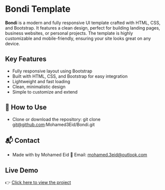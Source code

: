 # Bondi Template

**Bondi** is a modern and fully responsive UI template crafted with HTML, CSS, and Bootstrap. It features a clean design, perfect for building landing pages, business websites, or personal projects. The template is highly customizable and mobile-friendly, ensuring your site looks great on any device.

## Key Features

- Fully responsive layout using Bootstrap
- Built with HTML, CSS, and Bootstrap for easy integration
- Lightweight and fast loading
- Clean, minimalistic design
- Simple to customize and extend

## 🚀 How to Use

- Clone or download the repository: git clone git@github.com:Mohamed3Eid/Bondi.git

## 📬 Contact

- Made with by Mohamed Eid 📧 Email: mohamed.3eid@outlook.com

## Live Demo

👉 [Click here to view the project](https://github.com/Mohamed3Eid/Bondi/settings/pages)
